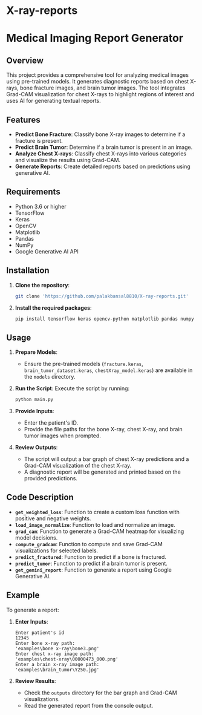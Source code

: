# X-ray-reports


# Medical Imaging Report Generator

## Overview

This project provides a comprehensive tool for analyzing medical images using pre-trained models. It generates diagnostic reports based on chest X-rays, bone fracture images, and brain tumor images. The tool integrates Grad-CAM visualization for chest X-rays to highlight regions of interest and uses AI for generating textual reports.

## Features

- **Predict Bone Fracture**: Classify bone X-ray images to determine if a fracture is present.
- **Predict Brain Tumor**: Determine if a brain tumor is present in an image.
- **Analyze Chest X-rays**: Classify chest X-rays into various categories and visualize the results using Grad-CAM.
- **Generate Reports**: Create detailed reports based on predictions using generative AI.

## Requirements

- Python 3.6 or higher
- TensorFlow
- Keras
- OpenCV
- Matplotlib
- Pandas
- NumPy
- Google Generative AI API

## Installation

1. **Clone the repository**:
   ```bash
   git clone 'https://github.com/palakbansal8810/X-ray-reports.git'
   ```

2. **Install the required packages**:
   ```bash
   pip install tensorflow keras opencv-python matplotlib pandas numpy google-generativeai
   ```

## Usage

1. **Prepare Models**:
   - Ensure the pre-trained models (`fracture.keras`, `brain_tumor_dataset.keras`, `chestXray_model.keras`) are available in the `models` directory.

2. **Run the Script**:
   Execute the script by running:
   ```bash
   python main.py
   ```

3. **Provide Inputs**:
   - Enter the patient's ID.
   - Provide the file paths for the bone X-ray, chest X-ray, and brain tumor images when prompted.

4. **Review Outputs**:
   - The script will output a bar graph of chest X-ray predictions and a Grad-CAM visualization of the chest X-ray.
   - A diagnostic report will be generated and printed based on the provided predictions.

## Code Description

- **`get_weighted_loss`**: Function to create a custom loss function with positive and negative weights.
- **`load_image_normalize`**: Function to load and normalize an image.
- **`grad_cam`**: Function to generate a Grad-CAM heatmap for visualizing model decisions.
- **`compute_gradcam`**: Function to compute and save Grad-CAM visualizations for selected labels.
- **`predict_fractured`**: Function to predict if a bone is fractured.
- **`predict_tumor`**: Function to predict if a brain tumor is present.
- **`get_gemini_report`**: Function to generate a report using Google Generative AI.

## Example

To generate a report:

1. **Enter Inputs**:
   ```
   Enter patient's id
   12345
   Enter bone x-ray path:
   'examples\bone x-ray\bone3.png'
   Enter chest x-ray image path:
   'examples\chest-xray\00000473_000.png'
   Enter a brain x-ray image path:
   'examples\brain_tumor\Y250.jpg'
   ```

2. **Review Results**:
   - Check the `outputs` directory for the bar graph and Grad-CAM visualizations.
   - Read the generated report from the console output.

